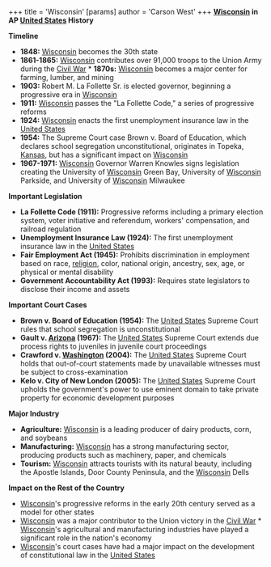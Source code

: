 +++
 title = 'Wisconsin'
[params]
	author = 'Carson West'
+++
**[Wisconsin](./../wisconsin/) in AP [United States](./../united-states/) History**

**Timeline**

* **1848:** [Wisconsin](./../wisconsin/) becomes the 30th state
* **1861-1865:** [Wisconsin](./../wisconsin/) contributes over 91,000 troops to the Union Army during the [Civil War](./../civil-war/) * **1870s:** [Wisconsin](./../wisconsin/) becomes a major center for farming, lumber, and mining
* **1903:** Robert M. La Follette Sr. is elected governor, beginning a progressive era in [Wisconsin](./../wisconsin/)
* **1911:** [Wisconsin](./../wisconsin/) passes the "La Follette Code," a series of progressive reforms
* **1924:** [Wisconsin](./../wisconsin/) enacts the first unemployment insurance law in the [United States](./../united-states/)
* **1954:** The Supreme Court case Brown v. Board of Education, which declares school segregation unconstitutional, originates in Topeka, [Kansas](./../kansas/), but has a significant impact on [Wisconsin](./../wisconsin/)
* **1967-1971:** [Wisconsin](./../wisconsin/) Governor Warren Knowles signs legislation creating the University of [Wisconsin](./../wisconsin/) Green Bay, University of [Wisconsin](./../wisconsin/) Parkside, and University of [Wisconsin](./../wisconsin/) Milwaukee

**Important Legislation**

* **La Follette Code (1911):** Progressive reforms including a primary election system, voter initiative and referendum, workers' compensation, and railroad regulation
* **Unemployment Insurance Law (1924):** The first unemployment insurance law in the [United States](./../united-states/)
* **Fair Employment Act (1945):** Prohibits discrimination in employment based on race, [religion](./../religion/), color, national origin, ancestry, sex, age, or physical or mental disability
* **Government Accountability Act (1993):** Requires state legislators to disclose their income and assets

**Important Court Cases**

* **Brown v. Board of Education (1954):** The [United States](./../united-states/) Supreme Court rules that school segregation is unconstitutional
* **Gault v. [Arizona](./../arizona/) (1967):** The [United States](./../united-states/) Supreme Court extends due process rights to juveniles in juvenile court proceedings
* **Crawford v. [Washington](./../washington/) (2004):** The [United States](./../united-states/) Supreme Court holds that out-of-court statements made by unavailable witnesses must be subject to cross-examination
* **Kelo v. City of New London (2005):** The [United States](./../united-states/) Supreme Court upholds the government's power to use eminent domain to take private property for economic development purposes

**Major Industry**

* **Agriculture:** [Wisconsin](./../wisconsin/) is a leading producer of dairy products, corn, and soybeans
* **Manufacturing:** [Wisconsin](./../wisconsin/) has a strong manufacturing sector, producing products such as machinery, paper, and chemicals
* **Tourism:** [Wisconsin](./../wisconsin/) attracts tourists with its natural beauty, including the Apostle Islands, Door County Peninsula, and the [Wisconsin](./../wisconsin/) Dells

**Impact on the Rest of the Country**

* [Wisconsin](./../wisconsin/)'s progressive reforms in the early 20th century served as a model for other states
* [Wisconsin](./../wisconsin/) was a major contributor to the Union victory in the [Civil War](./../civil-war/) * [Wisconsin](./../wisconsin/)'s agricultural and manufacturing industries have played a significant role in the nation's economy
* [Wisconsin](./../wisconsin/)'s court cases have had a major impact on the development of constitutional law in the [United States](./../united-states/)